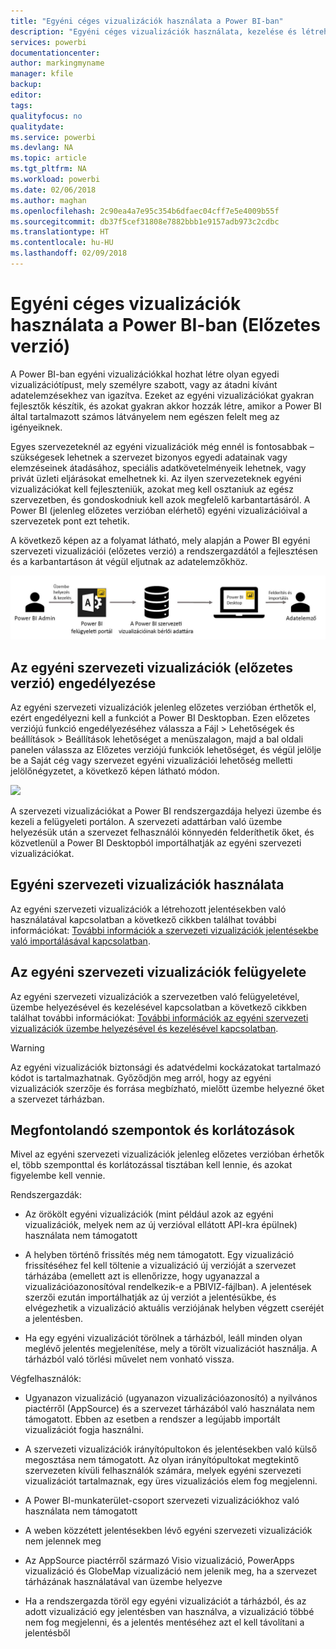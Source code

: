 ```yaml
---
title: "Egyéni céges vizualizációk használata a Power BI-ban"
description: "Egyéni céges vizualizációk használata, kezelése és létrehozása a Power BI-ban"
services: powerbi
documentationcenter: 
author: markingmyname
manager: kfile
backup: 
editor: 
tags: 
qualityfocus: no
qualitydate: 
ms.service: powerbi
ms.devlang: NA
ms.topic: article
ms.tgt_pltfrm: NA
ms.workload: powerbi
ms.date: 02/06/2018
ms.author: maghan
ms.openlocfilehash: 2c90ea4a7e95c354b6dfaec04cff7e5e4009b55f
ms.sourcegitcommit: db37f5cef31808e7882bbb1e9157adb973c2cdbc
ms.translationtype: HT
ms.contentlocale: hu-HU
ms.lasthandoff: 02/09/2018
---
```

# <a name="using-organization-custom-visuals-in-power-bi-preview"></a>Egyéni céges vizualizációk használata a Power BI-ban (Előzetes verzió)

A Power BI-ban egyéni vizualizációkkal hozhat létre olyan egyedi vizualizációtípust, mely személyre szabott, vagy az átadni kívánt adatelemzésekhez van igazítva. Ezeket az egyéni vizualizációkat gyakran fejlesztők készítik, és azokat gyakran akkor hozzák létre, amikor a Power BI által tartalmazott számos látványelem nem egészen felelt meg az igényeiknek. 

Egyes szervezeteknél az egyéni vizualizációk még ennél is fontosabbak – szükségesek lehetnek a szervezet bizonyos egyedi adatainak vagy elemzéseinek átadásához, speciális adatkövetelményeik lehetnek, vagy privát üzleti eljárásokat emelhetnek ki. Az ilyen szervezeteknek egyéni vizualizációkat kell fejleszteniük, azokat meg kell osztaniuk az egész szervezetben, és gondoskodniuk kell azok megfelelő karbantartásáról. A Power BI (jelenleg előzetes verzióban elérhető) egyéni vizualizációival a szervezetek pont ezt tehetik. 

A következő képen az a folyamat látható, mely alapján a Power BI egyéni szervezeti vizualizációi (előzetes verzió) a rendszergazdától a fejlesztésen és a karbantartáson át végül eljutnak az adatelemzőkhöz.

![](media/power-bi-custom-visuals-organizational/custom-visual-org-01.jpg)

## <a name="how-to-enable-organizational-custom-visuals-preview"></a>Az egyéni szervezeti vizualizációk (előzetes verzió) engedélyezése

Az egyéni szervezeti vizualizációk jelenleg előzetes verzióban érthetők el, ezért engedélyezni kell a funkciót a Power BI Desktopban. Ezen előzetes verziójú funkció engedélyezéséhez válassza a Fájl > Lehetőségek és beállítások > Beállítások lehetőséget a menüszalagon, majd a bal oldali panelen válassza az Előzetes verziójú funkciók lehetőséget, és végül jelölje be a Saját cég vagy szervezet egyéni vizualizációi lehetőség melletti jelölőnégyzetet, a következő képen látható módon.

![](media/power-bi-custom-visuals-organizational/custom-visual-org-02.jpg)

A szervezeti vizualizációkat a Power BI rendszergazdája helyezi üzembe és kezeli a felügyeleti portálon. A szervezeti adattárban való üzembe helyezésük után a szervezet felhasználói könnyedén felderíthetik őket, és közvetlenül a Power BI Desktopból importálhatják az egyéni szervezeti vizualizációkat.

## <a name="using-organizational-custom-visuals"></a>Egyéni szervezeti vizualizációk használata

Az egyéni szervezeti vizualizációk a létrehozott jelentésekben való használatával kapcsolatban a következő cikkben találhat további információkat: [További információk a szervezeti vizualizációk jelentésekbe való importálásával kapcsolatban](power-bi-custom-visuals.md).
 
## <a name="administering-organizational-custom-visuals"></a>Az egyéni szervezeti vizualizációk felügyelete

Az egyéni szervezeti vizualizációk a szervezetben való felügyeletével, üzembe helyezésével és kezelésével kapcsolatban a következő cikkben találhat további információkat: [További információk az egyéni szervezeti vizualizációk üzembe helyezésével és kezelésével kapcsolatban](https://go.microsoft.com/fwlink/?linkid=866790).

> [!WARNING]
> Az egyéni vizualizációk biztonsági és adatvédelmi kockázatokat tartalmazó kódot is tartalmazhatnak. Győződjön meg arról, hogy az egyéni vizualizációk szerzője és forrása megbízható, mielőtt üzembe helyezné őket a szervezet tárházban. 
> 

## <a name="considerations-and-limitations"></a>Megfontolandó szempontok és korlátozások
 
Mivel az egyéni szervezeti vizualizációk jelenleg előzetes verzióban érhetők el, több szemponttal és korlátozással tisztában kell lennie, és azokat figyelembe kell vennie.
 
Rendszergazdák:

* Az örökölt egyéni vizualizációk (mint például azok az egyéni vizualizációk, melyek nem az új verzióval ellátott API-kra épülnek) használata nem támogatott

* A helyben történő frissítés még nem támogatott. Egy vizualizáció frissítéséhez fel kell töltenie a vizualizáció új verzióját a szervezet tárházába (emellett azt is ellenőrizze, hogy ugyanazzal a vizualizációazonosítóval rendelkezik-e a PBIVIZ-fájlban). A jelentések szerzői ezután importálhatják az új verziót a jelentésükbe, és elvégezhetik a vizualizáció aktuális verziójának helyben végzett cseréjét a jelentésben.

* Ha egy egyéni vizualizációt törölnek a tárházból, leáll minden olyan meglévő jelentés megjelenítése, mely a törölt vizualizációt használja. A tárházból való törlési művelet nem vonható vissza.
 
Végfelhasználók:

* Ugyanazon vizualizáció (ugyanazon vizualizációazonosító) a nyilvános piactérről (AppSource) és a szervezet tárházából való használata nem támogatott. Ebben az esetben a rendszer a legújabb importált vizualizációt fogja használni.

* A szervezeti vizualizációk irányítópultokon és jelentésekben való külső megosztása nem támogatott. Az olyan irányítópultokat megtekintő szervezeten kívüli felhasználók számára, melyek egyéni szervezeti vizualizációt tartalmaznak, egy üres vizualizációs elem fog megjelenni. 

* A Power BI-munkaterület-csoport szervezeti vizualizációkhoz való használata nem támogatott

* A weben közzétett jelentésekben lévő egyéni szervezeti vizualizációk nem jelennek meg

* Az AppSource piactérről származó Visio vizualizáció, PowerApps vizualizáció és GlobeMap vizualizáció nem jelenik meg, ha a szervezet tárházának használatával van üzembe helyezve

* Ha a rendszergazda töröl egy egyéni vizualizációt a tárházból, és az adott vizualizáció egy jelentésben van használva, a vizualizáció többé nem fog megjelenni, és a jelentés mentéséhez azt el kell távolítani a jelentésből